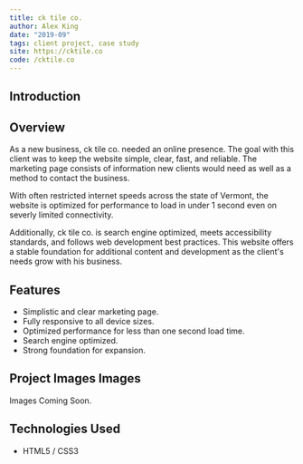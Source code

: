 ```yaml
---
title: ck tile co.
author: Alex King
date: "2019-09"
tags: client project, case study
site: https://cktile.co
code: /cktile.co
---
```


## Introduction

## Overview

As a new business, ck tile co. needed an online presence. The goal with this client was to keep the website simple, clear, fast, and reliable. The marketing page consists of information new clients would need as well as a method to contact the business.

With often restricted internet speeds across the state of Vermont, the website is optimized for performance to load in under 1 second even on severly limited connectivity.

Additionally, ck tile co. is search engine optimized, meets accessibility standards, and follows web development best practices. This website offers a stable foundation for additional content and development as the client's needs grow with his business.

## Features

- Simplistic and clear marketing page.
- Fully responsive to all device sizes.
- Optimized performance for less than one second load time.
- Search engine optimized.
- Strong foundation for expansion.

## Project Images Images

Images Coming Soon.

## Technologies Used

- HTML5 / CSS3
